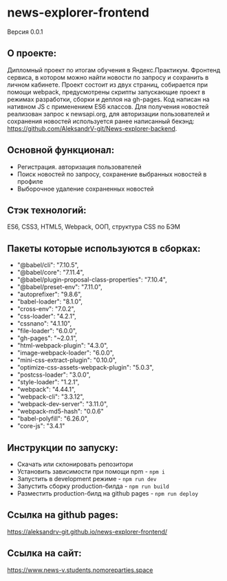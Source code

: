 # news-explorer-frontend
Версия 0.0.1

## О проекте:
Дипломный проект по итогам обучения в Яндекс.Практикум. Фронтенд сервиса, в котором можно найти новости по запросу и сохранить в личном кабинете. Проект состоит из двух страниц, собирается при помощи webpack, предусмотрены скрипты запускающие проект в режимах разработки, сборки и деплоя на gh-pages. Код написан на нативном JS c применением ES6 классов. Для получения новостей реализован запрос к newsapi.org, для авторизации пользователей и сохранения новостей используется ранее написанный бекэнд: https://github.com/AleksandrV-git/News-explorer-backend.

## Основной функционал:
- Регистрация. авторизация пользователей
- Поиск новостей по запросу, сохранение выбранных новостей в профиле
- Выборочное удаление сохраненных новостей

## Стэк технологий:
ES6, CSS3, HTML5, Webpack, ООП, структура CSS по БЭМ

## Пакеты которые используются в сборках:

   - "@babel/cli": "7.10.5",
   - "@babel/core": "7.11.4",
   - "@babel/plugin-proposal-class-properties": "7.10.4",
   - "@babel/preset-env": "7.11.0",
   - "autoprefixer": "9.8.6",
   - "babel-loader": "8.1.0",
   - "cross-env": "7.0.2",
   - "css-loader": "4.2.1",
   - "cssnano": "4.1.10",
   - "file-loader": "6.0.0",
   - "gh-pages": "~2.0.1",
   - "html-webpack-plugin": "4.3.0",
   - "image-webpack-loader": "6.0.0",
   - "mini-css-extract-plugin": "0.10.0",
   - "optimize-css-assets-webpack-plugin": "5.0.3",
   - "postcss-loader": "3.0.0",
   - "style-loader": "1.2.1",
   - "webpack": "4.44.1",
   - "webpack-cli": "3.3.12",
   - "webpack-dev-server": "3.11.0",
   - "webpack-md5-hash": "0.0.6"
   - "babel-polyfill": "6.26.0",
   - "core-js": "3.4.1"

## Инструкции по запуску:
- Скачать или склонировать репозитори
- Установить зависимости при помощи npm - `npm i`
- Запустить в development режиме - `npm run dev`
- Запустить сборку production-билда - `npm run build`
- Разместить production-билд на github pages - `npm run deploy`

## Ссылка на github pages:
https://aleksandrv-git.github.io/news-explorer-frontend/
## Ссылка на сайт:
https://www.news-v.students.nomoreparties.space
